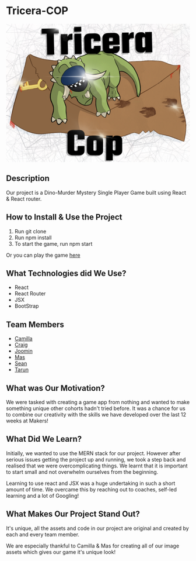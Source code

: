 # Tricera-COP 

![dinocops](https://github.com/SeanEmmers/tricera-cops/blob/main/src/components/homepage/HomeImage/Home_Page_githug.png)

## Description

Our project is a Dino-Murder Mystery Single Player Game built using React & React router. 

## How to Install & Use the Project

1. Run git clone
3. Run npm install
3. To start the game, run npm start

Or you can play the game [here](https://tricera-cops.herokuapp.com/)

## What Technologies did We Use?

* React
* React Router
* JSX
* BootStrap

## Team Members

* [Camilla](https://github.com/camilla000)
* [Craig](https://github.com/craigea92)
* [Joomin](https://github.com/jooomin)
* [Mas](https://github.com/1ugia)
* [Sean](https://github.com/SeanEmmers)
* [Tarun](https://github.com/TarunTheo13)  

## What was Our Motivation?

We were tasked with creating a game app from nothing and wanted to make something unique other cohorts hadn't tried before. It was a chance for us to combine our creativity with the skills we have developed over the last 12 weeks at Makers!

## What Did We Learn?

Initially, we wanted to use the MERN stack for our project. However after serious issues getting the project up and running, we took a step back and realised that we were overcomplicating things. We learnt that it is important to start small and not overwhelm ourselves from the beginning.

Learning to use react and JSX was a huge undertaking in such a short amount of time. We overcame this by reaching out to coaches, self-led learning and a lot of Googling!  

## What Makes Our Project Stand Out?

It's unique, all the assets and code in our project are original and created by each and every team member. 

We are especially thankful to Camilla & Mas for creating all of our image assets which gives our game it's unique look!

